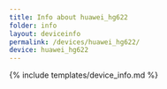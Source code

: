 ```yaml
---
title: Info about huawei_hg622
folder: info
layout: deviceinfo
permalink: /devices/huawei_hg622/
device: huawei_hg622
---
```

{% include templates/device_info.md %}
